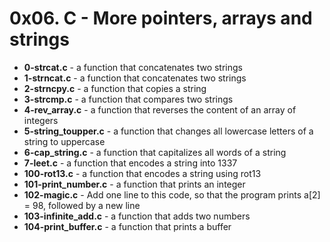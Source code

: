 <h1>0x06. C - More pointers, arrays and strings</h1>
<ul>
<li><b>0-strcat.c</b> - a function that concatenates two strings</li>
<li><b>1-strncat.c</b> - a function that concatenates two strings</li>
<li><b>2-strncpy.c</b> - a function that copies a string</li>
<li><b>3-strcmp.c</b> - a function that compares two strings</li>
<li><b>4-rev_array.c</b> - a function that reverses the content of an array of integers</li>
<li><b>5-string_toupper.c</b> - a function that changes all lowercase letters of a string to uppercase</li>
<li><b>6-cap_string.c</b> - a function that capitalizes all words of a string</li>
<li><b>7-leet.c</b> - a function that encodes a string into 1337</li>
<li><b>100-rot13.c</b> - a function that encodes a string using rot13</li>
<li><b>101-print_number.c</b> - a function that prints an integer</li>
<li><b>102-magic.c</b> - Add one line to this code, so that the program prints a[2] = 98, followed by a new line</li>
<li><b>103-infinite_add.c</b> - a function that adds two numbers</li>
<li><b>104-print_buffer.c</b> - a function that prints a buffer</li>
</ul>
